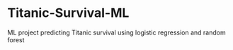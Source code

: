 # Titanic-Survival-ML
ML project predicting Titanic survival using logistic regression and random forest

